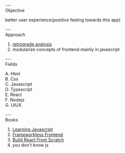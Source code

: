 ---\
Objective


better user experience(positive feeling towards this app)



---\
Approach


1. [retrograde analysis](https://www.youtube.com/watch?v=v34NqCbAA1c&ab_channel=TED-Ed)
2. modularize concepts of frontend mainly in javascript



---\
Fields

A. Html\
B. Css\
C. Javascript\
D. Typescript\
E. React\
F. Nodejs\
G. UIUX


---\
Books

1. [Learning Javascript](https://github.com/Doohwancho/javascript)
2. [Frameworkless Frontend](https://github.com/Doohwancho/javascript)
3. [Build React From Scratch](https://github.com/Doohwancho/javascript/tree/main/react-from-scratch)
4. you don't know js

